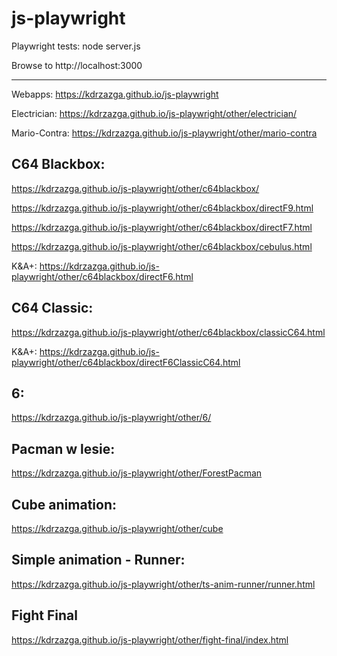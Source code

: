 # js-playwright

Playwright tests:
node server.js

Browse to http://localhost:3000

------------------------------------------

Webapps: https://kdrzazga.github.io/js-playwright

Electrician: https://kdrzazga.github.io/js-playwright/other/electrician/ 

Mario-Contra: https://kdrzazga.github.io/js-playwright/other/mario-contra

C64 Blackbox:
---
https://kdrzazga.github.io/js-playwright/other/c64blackbox/

https://kdrzazga.github.io/js-playwright/other/c64blackbox/directF9.html

https://kdrzazga.github.io/js-playwright/other/c64blackbox/directF7.html

https://kdrzazga.github.io/js-playwright/other/c64blackbox/cebulus.html

K&A+: https://kdrzazga.github.io/js-playwright/other/c64blackbox/directF6.html

C64 Classic:
---
https://kdrzazga.github.io/js-playwright/other/c64blackbox/classicC64.html

K&A+: https://kdrzazga.github.io/js-playwright/other/c64blackbox/directF6ClassicC64.html

6:
---
https://kdrzazga.github.io/js-playwright/other/6/

Pacman w lesie:
---
https://kdrzazga.github.io/js-playwright/other/ForestPacman

Cube animation:
--
https://kdrzazga.github.io/js-playwright/other/cube

Simple animation - Runner:
--
https://kdrzazga.github.io/js-playwright/other/ts-anim-runner/runner.html

Fight Final
--
https://kdrzazga.github.io/js-playwright/other/fight-final/index.html
